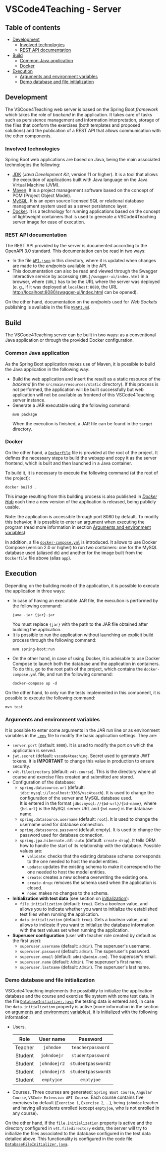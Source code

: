 # VSCode4Teaching - Server

## Table of contents
- [Development](#development)
  - [Involved technologies](#involved-technologies)
  - [REST API documentation](#rest-api-documentation)
- [Build](#build)
  - [Common Java application](#common-java-application)
  - [Docker](#docker)
- [Execution](#execution)
  - [Arguments and environment variables](#arguments-and-environment-variables)
  - [Demo database and file initialization](#demo-database-and-file-initialization)


## Development
The VSCode4Teaching web server is based on the Spring Boot *framework* which takes the role of *backend* in the application. It takes care of tasks such as persistence management and information interpretation, storage of the files that conform the exercises (both templates and proposed solutions) and the publication of a REST API that allows communication with the other components.

### Involved technologies
Spring Boot web applications are based on Java, being the main associated technologies the following:
- [JDK](https://www.oracle.com/es/java/technologies/javase-jdk11-downloads.html) (*Java Development Kit*, version 11 or higher). It is a tool that allows the execution of applications built with Java language on the Java Virtual Machine (JVM).
- [Maven](https://maven.apache.org/download.cgi). It is a project management software based on the concept of POM (Project Object Model).
- [MySQL](https://www.mysql.com). It is an open source licensed SQL or relational database management system used as a server persistence layer.
- [Docker](https://www.docker.com). It is a technology for running applications based on the concept of lightweight containers that is used to generate a VSCode4Teaching server image for ease of execution.

### REST API documentation
The REST API provided by the server is documented according to the OpenAPI 3.0 standard. This documentation can be read in two ways:
- In the file [``API.json``](API.json) in this directory, where it is updated when changes are made to the *endpoints* available in the API.
- This documentation can also be read and viewed through the Swagger interactive service by accessing ``{URL}/swagger-ui/index.html`` in a browser, where ``{URL}`` has to be the URL where the server was deployed (e. g., if it was deployed at ``localhost:8080``, the URL [http://localhost:8080/swagger-ui/index.html](http://localhost:8080/swagger-ui/index.html) can be opened).

On the other hand, documentation on the *endpoints* used for *Web Sockets* publishing is available in the file [``WSAPI.md``](WSAPI.md). 


## Build
The VSCode4Teaching server can be built in two ways: as a conventional Java application or through the provided Docker configuration.

### Common Java application
As the Spring Boot application makes use of Maven, it is possible to build the Java application in the following way:
- Build the web application and insert the result as a static resource of the *backend* (in the ``src/main/resources/static`` directory). If this process is not performed, the application will be built successfully but web application will not be available as frontend of this VSCode4Teaching server instance.
- Generate a JAR executable using the following command:
  ```
  mvn package
  ```
  When the execution is finished, a JAR file can be found in the ``target`` directory.

### Docker
On the other hand, a [``Dockerfile``](Dockerfile) file is provided at the root of the project. It defines the necessary steps to build the webapp and copy it as the server frontend, which is built and then launched in a Java container.

To build it, it is necessary to execute the following command (at the root of the project):
```
docker build .
```

This image resulting from this building process is also published in [*Docker Hub*](https://hub.docker.com/r/vscode4teaching/vscode4teaching) each time a new version of the application is released, being publicly usable.

Note: the application is accessible through port 8080 by default. To modify this behavior, it is possible to enter an argument when executing the program (read more information in section [Arguments and environment variables](#arguments-and-environment-variables)).

In addition, a file [``docker-compose.yml``](../docker-compose.yml) is introduced. It allows to use Docker Compose (version 2.0 or higher) to run two containers: one for the MySQL database used (aliased ``db``) and another for the image built from the ``Dockerfile`` file above (alias ``app``).


## Execution
Depending on the building mode of the application, it is possible to execute the application in three ways:
- In case of having an executable JAR file, the execution is performed by the following command:
  ```
  java -jar {jar}.jar
  ```
  You must replace ``{jar}`` with the path to the JAR file obtained after building the application.
- It is possible to run the application without launching an explicit build process through the following command:
  ```
  mvn spring-boot:run
  ```
- On the other hand, in case of using Docker, it is advisable to use Docker Compose to launch both the database and the application in containers. To do this, go to the root path of the project, which contains the ``docker-compose.yml`` file, and run the following command:
  ```
  docker-compose up -d
  ```

On the other hand, to only run the tests implemented in this component, it is possible to execute the following command:
```
mvn test
```

### Arguments and environment variables
It is possible to enter some arguments in the JAR run line or as environment variables in the [``.env``](vscode4teaching-server/docker/.env) file to modify the basic application settings. They are:

- ``server.port`` (default: ``8080``). It is used to modify the port on which the application is served.
- ``jwt.secret`` (default: ``vscode4teaching``. Secret used to generate JWT tokens. It is **IMPORTANT** to change this value in production to ensure security.
- ``v4t.filedirectory`` (default: ``v4t-course``). This is the directory where all course and exercise files created and submitted are stored.
- Configuration of the database:
  - ``spring.datasource.url`` (default: ``jdbc:mysql://localhost:3306/vsc4teach``). It is used to change the configuration of the server and MySQL database used.  
  It is entered in the format ``jdbc:mysql://{bd-url}/{bd-name}``, where ``{bd-url}`` is the MySQL server URL and ``{bd-name}`` is the database name.
  - ``spring.datasource.username`` (default: ``root``). It is used to change the username used for database connection.
  - ``spring.datasource.password`` (default empty). It is used to change the password used for database connection.
  - ``spring.jpa.hibernate.ddl-auto`` (default: ``create-drop``). It tells ORM how to handle the start of its relationship with the database. Possible values are:
    - ``validate``: checks that the existing database schema corresponds to the one needed to host the model entities.  
    - ``update``: updates the existing schema to make it correspond to the one needed to host the model entities.
    - ``create``: creates a new schema overwriting the existing one.
    - ``create-drop``: removes the schema used when the application is closed.
    - ``none``: makes no changes to the schema.
- **Initialization with test data** (see section on [initialization](#initialization-of-database-and-test-files)):
  - ``file.initialization`` (default: ``true``). Gets a boolean value, and allows you to indicate whether you want to initialize the established test files when running the application.
  - ``data.initialization`` (default: ``true``). Gets a boolean value, and allows to indicate if you want to initialize the database information with the test values set when running the application.
- **Superuser configuration** (user with teacher role created by default as the first user):
  - ``superuser.username`` (default: ``admin``). The superuser's username.
  - ``superuser.password`` (default: ``admin``). The superuser's password.
  - ``superuser.email`` (default: ``admin@admin.com``). The superuser's email.
  - ``superuser.name`` (default: ``Admin``). The superuser's first name.
  - ``superuser.lastname`` (default: ``Admin``). The superuser's last name.

### Demo database and file initialization
VSCode4Teaching implements the possibility to initialize the application database and the course and exercise file system with some test data. In the file [``DatabaseInitializer.java``](vscode4teaching-server/src/main/java/com/vscode4teaching/vscode4teaching/DatabaseInitializer.java) the testing data is entered and, in case the ``data.initialization`` property is active (more information in the section on [arguments and environment variables](#arguments-and-environment-variables)), it is initialized with the following information:

- Users.

  | Role | User name | Password |
  | :--: | :-------: | :------: |
  | Teacher | ``johndoe`` | ``teacherpassword`` |
  | Student | ``johndoejr`` | ``studentpassword`` |
  | Student | ``johndoejr2`` | ``studentpassword2`` |
  | Student | ``johndoejr3`` | ``studentpassword3`` |
  | Student | ``emptyjoe`` | ``emptyjoe`` |

- Courses. Three courses are generated: ``Spring Boot Course``, ``Angular Course``, ``VSCode Extension API Course``. Each course contains five exercises by default (``Exercise 1``, ``Exercise 2``, ...), being ``johndoe`` teacher and having all students enrolled (except ``emptyjoe``, who is not enrolled in any course).

On the other hand, if the ``file.initialization`` property is active and the directory configured in ``v4t.filedirectory`` exists, the server will try to initialize the files associated to the database configured in the test data detailed above. This functionality is configured in the code file [``DatabaseFileInitializer.java``](vscode4teaching-server/src/main/java/com/vscode4teaching/vscode4teaching/DatabaseFileInitializer.java).